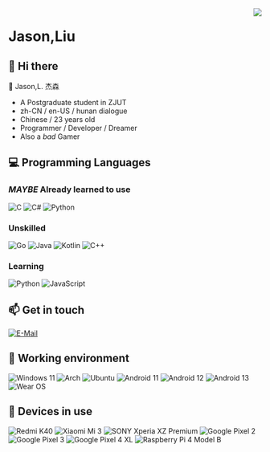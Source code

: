 <img align="right" src="https://github-readme-stats.vercel.app/api?username=jasonlius&show_icons=true&theme=prussian&show_icons=true" />
  
# Jason,Liu

## 👋 Hi there
💬 Jason,L. 杰森

- A Postgraduate student in ZJUT
- zh-CN / en-US / hunan dialogue
- Chinese / 23 years old
- Programmer / Developer / Dreamer
- Also a *bad* Gamer

## 💻 Programming Languages

### *MAYBE* Already learned to use

![C](https://img.shields.io/badge/-C-a8b9cc?style=flat-square&logo=C&logoColor=fff)
![C#](https://img.shields.io/badge/C%23-%23239120.svg?style=flat-square&logo=c-sharp&logoColor=fff)
![Python](https://img.shields.io/badge/-Python-3776ab?style=flat-square&logo=python&logoColor=fff)

### Unskilled
![Go](https://img.shields.io/badge/Go-%2300ADD8.svg?style=flat-square&logo=go&logoColor=fff)
![Java](https://img.shields.io/badge/-Java-007396?style=flat-square&logo=Java&logoColor=fff)
![Kotlin](https://img.shields.io/badge/Kotlin-%230095D5.svg?style=flat-square&logo=kotlin&logoColor=fff)
![C++](https://img.shields.io/badge/-C%2b%2b-00599c?style=flat-square&logo=C%2b%2b&logoColor=fff)

### Learning
![Python](https://img.shields.io/badge/-Python-3776ab?style=flat-square&logo=python&logoColor=fff)
![JavaScript](https://img.shields.io/badge/-JavaScript-f7df1e?style=flat-square&logo=JavaScript&labelColor=f7df1e&logoColor=000)

## 📫 Get in touch
[![E-Mail](https://img.shields.io/badge/%40-jasonliu258%40163.com-blue)](mailto:jasonliu258@163.com)

## 💾 Working environment
![Windows 11](https://img.shields.io/badge/Macos%Monterey%20Pro-00adef?style=flat-square&logo=macos&logoColor=ffffff)
![Arch](https://img.shields.io/badge/Arch%20Linux-1793D1?logo=arch-linux&logoColor=fff&style=flat-square)
![Ubuntu](https://img.shields.io/badge/Ubuntu-E95420?style=flat-square&logo=ubuntu&logoColor=white)
![Android 11](https://img.shields.io/badge/Android%2011-3ddc84?style=flat-square&logo=android&logoColor=ffffff)
![Android 12](https://img.shields.io/badge/Android%2012-3ddc84?style=flat-square&logo=android&logoColor=ffffff)
![Android 13](https://img.shields.io/badge/Android%2013-3ddc84?style=flat-square&logo=android&logoColor=ffffff)
![Wear OS](https://img.shields.io/badge/Wear%20OS%20-4285f4?style=flat-square&logo=wear%20os&logoColor=ffffff)

## 📱 Devices in use
![Redmi  K40](https://img.shields.io/badge/Redmi%20K40%20%20-fd4900?style=flat-square&logo=xiaomi&logoColor=ffffff)
![Xiaomi Mi 3  ](https://img.shields.io/badge/Xiaomi%20Mi%203%20联通版-fd4900?style=flat-square&logo=xiaomi&logoColor=ffffff)
![SONY Xperia XZ Premium](https://img.shields.io/badge/Xperia%20XZ%20Premium-000000?style=flat-square&logo=sony&logoColor=ffffff)
![Google Pixel 2](https://img.shields.io/badge/Google%20Pixel%202-4285f4?style=flat-square&logo=google&logoColor=ffffff)
![Google Pixel 3](https://img.shields.io/badge/Google%20Pixel%203-4285f4?style=flat-square&logo=google&logoColor=ffffff)
![Google Pixel 4 XL](https://img.shields.io/badge/Google%20Pixel%204%20XL-4285f4?style=flat-square&logo=google&logoColor=ffffff)
![Raspberry Pi 4 Model B](https://img.shields.io/badge/Raspberry%20Pi%204%20Model%20B-a22846?style=flat-square&logo=raspberry%20pi&logoColor=ffffff)
